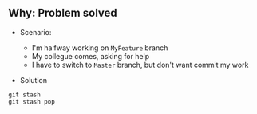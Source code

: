 ## Why: Problem solved
- Scenario:
  - I'm halfway working on `MyFeature` branch
  - My collegue comes, asking for help
  - I have to switch to `Master` branch, but don't want commit my work

- Solution
```console
git stash
git stash pop
```
